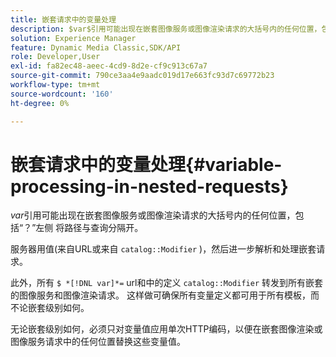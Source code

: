 ```yaml
---
title: 嵌套请求中的变量处理
description: $var$引用可能出现在嵌套图像服务或图像渲染请求的大括号内的任何位置，包括“？”左侧 将路径与查询分隔开。
solution: Experience Manager
feature: Dynamic Media Classic,SDK/API
role: Developer,User
exl-id: fa82ec48-aeec-4cd9-8d2e-cf9c913c67a7
source-git-commit: 790ce3aa4e9aadc019d17e663fc93d7c69772b23
workflow-type: tm+mt
source-wordcount: '160'
ht-degree: 0%

---
```


# 嵌套请求中的变量处理{#variable-processing-in-nested-requests}

$var$引用可能出现在嵌套图像服务或图像渲染请求的大括号内的任何位置，包括“？”左侧 将路径与查询分隔开。

服务器用值(来自URL或来自 `catalog::Modifier` )，然后进一步解析和处理嵌套请求。

此外，所有 `$ *[!DNL var]*=` url和中的定义 `catalog::Modifier` 转发到所有嵌套的图像服务和图像渲染请求。 这样做可确保所有变量定义都可用于所有模板，而不论嵌套级别如何。

无论嵌套级别如何，必须只对变量值应用单次HTTP编码，以便在嵌套图像渲染或图像服务请求中的任何位置替换这些变量值。
